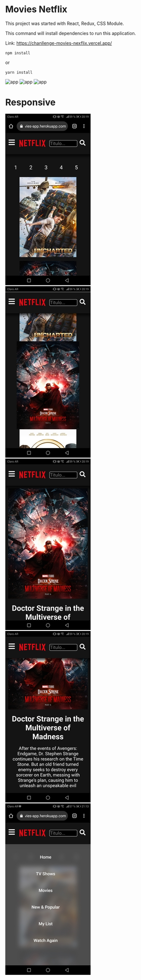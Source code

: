 # Movies Netflix

This project was started with React, Redux, CSS Module.

This command will install dependencies to run this application.

Link: https://chanllenge-movies-nexflix.vercel.app/

```
npm install
```
or
```
yarn install
```

![app](https://cdn.discordapp.com/attachments/402985413079465985/947994046658408539/unknown.png?width=1000&height=500)
![app](https://cdn.discordapp.com/attachments/402985413079465985/947994151117553725/unknown.png?width=1000&height=500)
![app](https://cdn.discordapp.com/attachments/402985413079465985/947994274329423942/unknown.png?width=1000&height=500)

# Responsive

<!-- ![app](https://cdn.discordapp.com/attachments/402985413079465985/947997275433619486/Screenshot_20220228-201912.jpg?width=20&height=20)
![app](https://cdn.discordapp.com/attachments/402985413079465985/947997275781738556/Screenshot_20220228-201924.jpg?width=20&height=20)
![app](https://cdn.discordapp.com/attachments/402985413079465985/947997276058578954/Screenshot_20220228-201948.jpg?width=20&height=20)
![app](https://cdn.discordapp.com/attachments/402985413079465985/947997276524126238/Screenshot_20220228-201955.jpg?width=20&height=20)
![app](https://cdn.discordapp.com/attachments/402985413079465985/948010161937739808/Screenshot_20220228-211318.jpg?width=20&height=20) -->

![img1](./src/image/Screenshot_1.jpg)&nbsp; &nbsp; &nbsp; &nbsp; &nbsp; ![img2](./src/image/Screenshot_2.jpg)&nbsp; &nbsp; &nbsp; &nbsp; &nbsp; ![img3](./src/image/Screenshot_3.jpg)&nbsp; &nbsp; &nbsp; &nbsp; &nbsp; ![img4](./src/image/Screenshot_4.jpg)&nbsp; &nbsp; &nbsp; &nbsp; &nbsp; ![img5](./src/image/Screenshot_5.jpg) 
